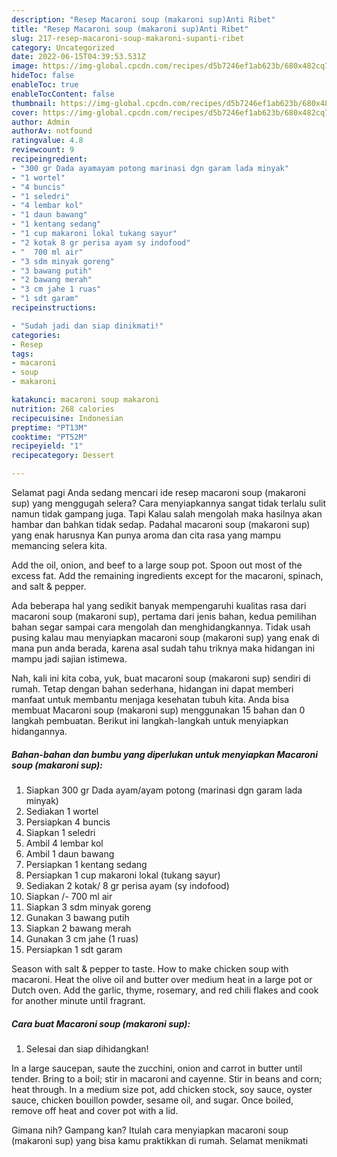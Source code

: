```yaml
---
description: "Resep Macaroni soup (makaroni sup)Anti Ribet"
title: "Resep Macaroni soup (makaroni sup)Anti Ribet"
slug: 217-resep-macaroni-soup-makaroni-supanti-ribet
category: Uncategorized
date: 2022-06-15T04:39:53.531Z
image: https://img-global.cpcdn.com/recipes/d5b7246ef1ab623b/680x482cq70/macaroni-soup-makaroni-sup-foto-resep-utama.jpg
hideToc: false
enableToc: true
enableTocContent: false
thumbnail: https://img-global.cpcdn.com/recipes/d5b7246ef1ab623b/680x482cq70/macaroni-soup-makaroni-sup-foto-resep-utama.jpg
cover: https://img-global.cpcdn.com/recipes/d5b7246ef1ab623b/680x482cq70/macaroni-soup-makaroni-sup-foto-resep-utama.jpg
author: Admin
authorAv: notfound
ratingvalue: 4.8
reviewcount: 9
recipeingredient:
- "300 gr Dada ayamayam potong marinasi dgn garam lada minyak"
- "1 wortel"
- "4 buncis"
- "1 seledri"
- "4 lembar kol"
- "1 daun bawang"
- "1 kentang sedang"
- "1 cup makaroni lokal tukang sayur"
- "2 kotak 8 gr perisa ayam sy indofood"
- "  700 ml air"
- "3 sdm minyak goreng"
- "3 bawang putih"
- "2 bawang merah"
- "3 cm jahe 1 ruas"
- "1 sdt garam"
recipeinstructions:

- "Sudah jadi dan siap dinikmati!"
categories:
- Resep
tags:
- macaroni
- soup
- makaroni

katakunci: macaroni soup makaroni 
nutrition: 268 calories
recipecuisine: Indonesian
preptime: "PT13M"
cooktime: "PT52M"
recipeyield: "1"
recipecategory: Dessert

---
```



Selamat pagi Anda sedang mencari ide resep macaroni soup (makaroni sup) yang menggugah selera? Cara menyiapkannya sangat tidak terlalu sulit namun tidak gampang juga. Tapi Kalau salah mengolah maka hasilnya akan hambar dan bahkan tidak sedap. Padahal macaroni soup (makaroni sup) yang enak harusnya Kan punya aroma dan cita rasa yang mampu memancing selera kita.


Add the oil, onion, and beef to a large soup pot. Spoon out most of the excess fat. Add the remaining ingredients except for the macaroni, spinach, and salt &amp; pepper.

Ada beberapa hal yang sedikit banyak mempengaruhi kualitas rasa dari macaroni soup (makaroni sup), pertama dari jenis bahan, kedua pemilihan bahan segar sampai cara mengolah dan menghidangkannya. Tidak usah pusing kalau mau menyiapkan macaroni soup (makaroni sup) yang enak di mana pun anda berada, karena asal sudah tahu triknya maka hidangan ini mampu jadi sajian istimewa.


Nah, kali ini kita coba, yuk, buat macaroni soup (makaroni sup) sendiri di rumah. Tetap dengan bahan sederhana, hidangan ini dapat memberi manfaat untuk membantu menjaga kesehatan tubuh kita. Anda bisa membuat Macaroni soup (makaroni sup) menggunakan 15 bahan dan 0 langkah pembuatan. Berikut ini langkah-langkah untuk menyiapkan hidangannya.

<!--inarticleads1-->

##### Bahan-bahan dan bumbu yang diperlukan untuk menyiapkan Macaroni soup (makaroni sup):

1. Siapkan 300 gr Dada ayam/ayam potong (marinasi dgn garam lada minyak)
1. Sediakan 1 wortel
1. Persiapkan 4 buncis
1. Siapkan 1 seledri
1. Ambil 4 lembar kol
1. Ambil 1 daun bawang
1. Persiapkan 1 kentang sedang
1. Persiapkan 1 cup makaroni lokal (tukang sayur)
1. Sediakan 2 kotak/ 8 gr perisa ayam (sy indofood)
1. Siapkan  /- 700 ml air
1. Siapkan 3 sdm minyak goreng
1. Gunakan 3 bawang putih
1. Siapkan 2 bawang merah
1. Gunakan 3 cm jahe (1 ruas)
1. Persiapkan 1 sdt garam


Season with salt &amp; pepper to taste. How to make chicken soup with macaroni. Heat the olive oil and butter over medium heat in a large pot or Dutch oven. Add the garlic, thyme, rosemary, and red chili flakes and cook for another minute until fragrant. 

<!--inarticleads2-->

##### Cara buat Macaroni soup (makaroni sup):


1. Selesai dan siap dihidangkan!

In a large saucepan, saute the zucchini, onion and carrot in butter until tender. Bring to a boil; stir in macaroni and cayenne. Stir in beans and corn; heat through. In a medium size pot, add chicken stock, soy sauce, oyster sauce, chicken bouillon powder, sesame oil, and sugar. Once boiled, remove off heat and cover pot with a lid. 

Gimana nih? Gampang kan? Itulah cara menyiapkan macaroni soup (makaroni sup) yang bisa kamu praktikkan di rumah. Selamat menikmati
